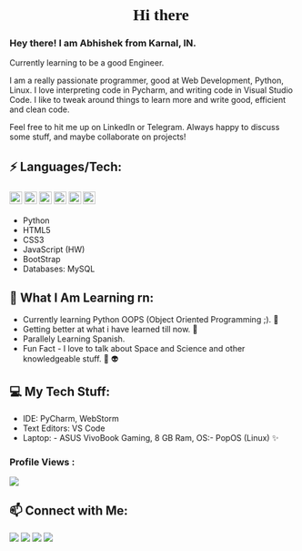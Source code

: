 <h1 align="Center" style="font-family: 'JetBrains Mono'"> 👋 Hi there </h1>
<h3>Hey there! I am Abhishek from Karnal, IN.</h3>
Currently learning to be a good Engineer.

I am a really passionate programmer, good at Web Development, Python, Linux. I love interpreting code in Pycharm, and writing code in Visual Studio Code. I like to tweak around things to learn more and write good, efficient and clean code.

Feel free to hit me up on LinkedIn or Telegram. Always happy to discuss some stuff, and maybe collaborate on projects!


## ⚡ Languages/Tech:
<h3>
<img src = "https://cdn3.iconfinder.com/data/icons/logos-and-brands-adobe/512/267_Python-512.png" width = "22">
<img src = "https://cdn.iconscout.com/icon/free/png-256/html5-40-1175193.png" width = "22">
<img src = "https://cdn4.iconfinder.com/data/icons/social-media-logos-6/512/121-css3-512.png" width = "22">
<img src = "https://upload.wikimedia.org/wikipedia/commons/thumb/9/99/Unofficial_JavaScript_logo_2.svg/1024px-Unofficial_JavaScript_logo_2.svg.png" width = "22">
<img src = "https://cdn.iconscout.com/icon/free/png-256/bootstrap-226077.png" width = "22">
<img src = "https://i2.wp.com/blogs.perficient.com/files/2015/09/Azure-SQL-Database.png?fit=512%2C512&ssl=1" width = "22">
</h3>

 - Python 
 - HTML5 
 - CSS3 
 - JavaScript (HW) 
 - BootStrap    
 - Databases: MySQL      

##  👀 What I Am Learning rn:

- Currently learning Python OOPS (Object Oriented Programming ;). 🧠
- Getting better at what i have learned till now. 🧠
- Parallely Learning Spanish.
- Fun Fact - I love to talk about Space and Science and other knowledgeable stuff. 🌌 👽


##  💻 My Tech Stuff:

 - IDE: PyCharm, WebStorm
 - Text Editors: VS Code
 - Laptop:
			- ASUS VivoBook Gaming, 8 GB Ram, OS:- PopOS (Linux) ✨
			
 ### Profile Views :<br>
 
  <img src="https://profile-counter.glitch.me/itsabhisekv/count.svg" />

## 📫  Connect with Me:

 <a href="https://www.linkedin.com/in/abhishek-verma-23993a1b7/"><img src="https://img.shields.io/badge/Abhishek Verma-%230077B5.svg?&style=for-the-badge&logo=linkedin&logoColor=white" ></a> 
 <a href="https://www.twitter.com/dudewithdimple"><img src="https://img.shields.io/badge/Abhishek Verma-%230077B5.svg?&style=for-the-badge&logo=Twitter&logoColor=white" ></a> 
 <a href="mailto:webmaster@example.com"><img src="https://img.shields.io/badge/abhishekverma7t@gmail.com-%23D14836.svg?&style=for-the-badge&logo=gmail&logoColor=white"></a>
 <a  href="https://www.instagram.com/dudewithdimple"><img src="https://img.shields.io/badge/@dudewithdimple_-%23E4405F.svg?&style=for-the-badge&logo=instagram&logoColor=white"></a>
 

 
